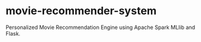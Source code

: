 # movie-recommender-system
Personalized Movie Recommendation Engine using Apache Spark MLlib and Flask.
